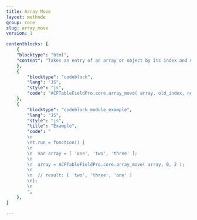 ```yaml
---
title: Array Move
layout: methode
group: core
slug: array_move
version: 1

contentblocks: [
	{
	"blocktype": "html",
	"content": "Takes an entry of an array or object by its index and moves it to an new index."
	},
	{
		"blocktype": "codeblock",
		"lang": "JS",
		"style": "js",
		"code": "ACFTableFieldPro.core.array_move( array, old_index, new_index );",
	},
	{
		"blocktype": "codeblock_module_example",
		"lang": "JS",
		"style": "js",
		"title": "Example",
		"code": "
		\n
		\nt.run = function() {
		\n
		\n	var array = [ 'one', 'two', 'three' ];
		\n
		\n	array = ACFTableFieldPro.core.array_move( array, 0, 2 );
		\n
		\n	// result: [ 'two', 'three', 'one' ]
		\n};
		\n
		",
	},
]

---
```

